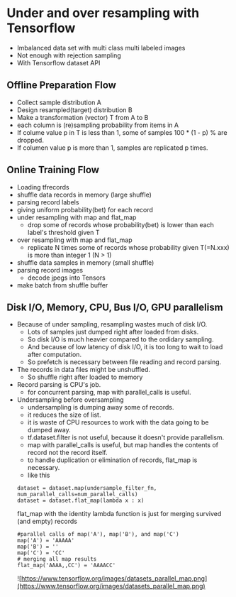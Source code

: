 # Under and over resampling with Tensorflow

- Imbalanced data set with multi class multi labeled images
- Not enough with rejection sampling
- With Tensorflow dataset API

## Offline Preparation Flow
- Collect sample distribution A
- Design resampled(target) distribution B
- Make a transformation (vector) T from A to B
- each column is (re)sampling probability from items in A
- If colume value p in T is less than 1, some of samples 100 * (1 - p) % are dropped.
- If columen value p is more than 1, samples are replicated p times. 

## Online Training Flow
- Loading tfrecords
- shuffle data records in memory (large shuffle)
- parsing record labels
- giving uniform probability(bet) for each record
- under resampling with map and flat_map
  - drop some of records whose probability(bet) is lower than each label's threshold given T
- over resampling with map and flat_map
  - replicate N times some of records whose probability given T(=N.xxx) is more than integer 1 (N > 1)
- shuffle data samples in memory (small shuffle)
- parsing record images
  - decode jpegs into Tensors
- make batch from shuffle buffer
  
## Disk I/O, Memory, CPU, Bus I/O, GPU parallelism
- Because of under sampling, resampling wastes much of disk I/O. 
  - Lots of samples just dumped right after loaded from disks.
  - So disk I/O is much heavier compared to the ordidary sampling.
  - And because of low latency of disk I/O, it is too long to wait to load after computation.
  - So prefetch is necessary between file reading and record parsing.
- The records in data files might be unshuffled.
  - So shuffle right after loaded to memory
- Record parsing is CPU's job.
  - for concurrent parsing, map with parallel_calls is useful.
- Undersampling before oversampling
  - undersampling is dumping away some of records.
  - it reduces the size of list.
  - it is waste of CPU resources to work with the data going to be dumped away.
  - tf.dataset.filter is not useful, because it doesn't provide parallelism.
  - map with parallel_calls is useful, but map handles the contents of record not the record itself.
  - to handle duplication or elimination of records, flat_map is necessary.
  - like this
  ```
  dataset = dataset.map(undersample_filter_fn, num_parallel_calls=num_parallel_calls) 
  dataset = dataset.flat_map(lambda x : x) 
  ```
  flat_map with the identity lambda function is just for merging survived (and empty) records
  ```
  #parallel calls of map('A'), map('B'), and map('C')
  map('A') = 'AAAAA'
  map('B') = ''
  map('C') = 'CC'
  # merging all map results
  flat_map('AAAA,,CC') = 'AAAACC'
  ```
  ![https://www.tensorflow.org/images/datasets_parallel_map.png](https://www.tensorflow.org/images/datasets_parallel_map.png)

